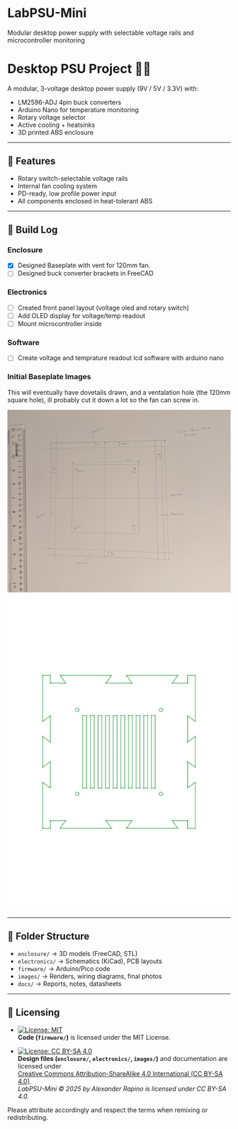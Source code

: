 # LabPSU-Mini
Modular desktop power supply with selectable voltage rails and microcontroller monitoring

# Desktop PSU Project 🔌🧠

A modular, 3-voltage desktop power supply (9V / 5V / 3.3V) with:
- LM2596-ADJ 4pin buck converters
- Arduino Nano for temperature monitoring
- Rotary voltage selector
- Active cooling + heatsinks
- 3D printed ABS enclosure

---

## 🔧 Features
- Rotary switch-selectable voltage rails
- Internal fan cooling system
- PD-ready, low profile power input
- All components enclosed in heat-tolerant ABS

---

## 🧱 Build Log

### Enclosure
- [X] Designed Baseplate with vent for 120mm fan.
- [ ] Designed buck converter brackets in FreeCAD

### Electronics
- [ ] Created front panel layout (voltage oled and rotary switch)
- [ ] Add OLED display for voltage/temp readout
- [ ] Mount microcontroller inside

### Software
- [ ] Create voltage and temprature readout lcd software with arduino nano

### Initial Baseplate Images

This will eventually have dovetails drawn, and a ventalation hole (the 120mm square hole), ill probably cut it down a lot so the fan can screw in.

![Base Plate Initial](images/initial_base_plate_design.jpg)
![Final Plate Design](images/Vented_Base_Plate-Body.png)

---

## 📐 Folder Structure

- `enclosure/` → 3D models (FreeCAD, STL)
- `electronics/` → Schematics (KiCad), PCB layouts
- `firmware/` → Arduino/Pico code
- `images/` → Renders, wiring diagrams, final photos
- `docs/` → Reports, notes, datasheets

---

## 🧾 Licensing
- [![License: MIT](https://img.shields.io/badge/License-MIT-yellow.svg)](LICENSE)  
  **Code (`firmware/`)** is licensed under the MIT License.

- [![License: CC BY-SA 4.0](https://img.shields.io/badge/License-CC--BY--SA%204.0-lightgrey.svg)](LICENSE-CC-BY-SA.txt)  
  **Design files (`enclosure/`, `electronics/`, `images/`)** and documentation are licensed under  
  [Creative Commons Attribution-ShareAlike 4.0 International (CC BY-SA 4.0)](https://creativecommons.org/licenses/by-sa/4.0/).  
  *LabPSU-Mini © 2025 by Alexander Rapino is licensed under CC BY-SA 4.0.*

Please attribute accordingly and respect the terms when remixing or redistributing.